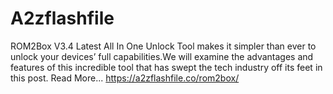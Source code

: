 # A2zflashfile
ROM2Box V3.4 Latest All In One Unlock Tool makes it simpler than ever to unlock your devices’ full capabilities.We will examine the advantages and features of this incredible tool that has swept the tech industry off its feet in this post.
Read More...
https://a2zflashfile.co/rom2box/
